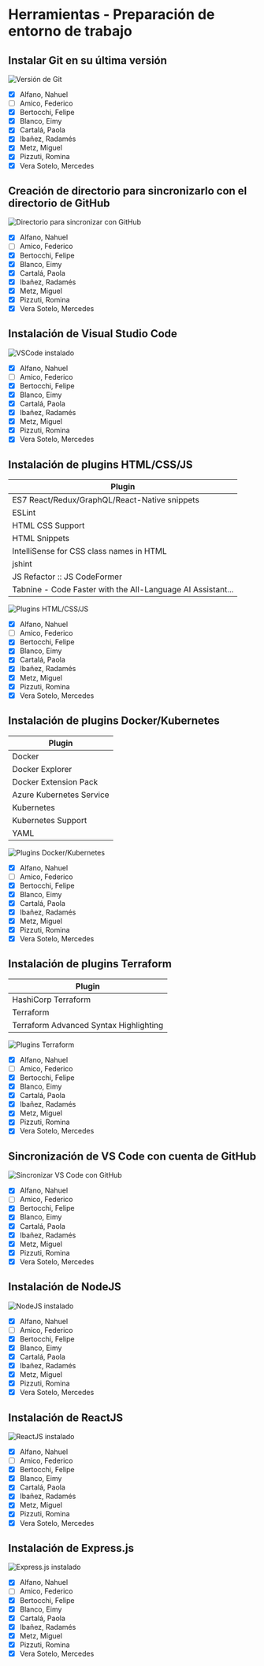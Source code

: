 # Herramientas - Preparación de entorno de trabajo

## Instalar Git en su última versión

![Versión de Git](https://github.com/radamesi/clouddevops-com4-team2/blob/main/sprint2/img/git-version.png "Versión de Git")

- [X] Alfano, Nahuel
- [ ] Amico, Federico
- [X] Bertocchi, Felipe
- [X] Blanco, Eimy
- [X] Cartalá, Paola
- [X] Ibañez, Radamés
- [X] Metz, Miguel
- [X] Pizzuti, Romina
- [X] Vera Sotelo, Mercedes

## Creación de directorio para sincronizarlo con el directorio de GitHub

![Directorio para sincronizar con GitHub](https://github.com/radamesi/clouddevops-com4-team2/blob/main/sprint2/img/directorio.png "Directorio para sincronizar con GitHub")

- [X] Alfano, Nahuel
- [ ] Amico, Federico
- [X] Bertocchi, Felipe
- [X] Blanco, Eimy
- [X] Cartalá, Paola
- [X] Ibañez, Radamés
- [X] Metz, Miguel
- [X] Pizzuti, Romina
- [X] Vera Sotelo, Mercedes

## Instalación de Visual Studio Code

![VSCode instalado](https://github.com/radamesi/clouddevops-com4-team2/blob/main/sprint2/img/vs-code-version.png "VSCode instalado")

- [X] Alfano, Nahuel
- [ ] Amico, Federico
- [X] Bertocchi, Felipe
- [X] Blanco, Eimy
- [X] Cartalá, Paola
- [X] Ibañez, Radamés
- [X] Metz, Miguel
- [X] Pizzuti, Romina
- [X] Vera Sotelo, Mercedes

## Instalación de plugins HTML/CSS/JS

| Plugin      |
| ----------- |
| ES7 React/Redux/GraphQL/React-Native snippets |
| ESLint |
| HTML CSS Support   |
| HTML Snippets      |
| IntelliSense for CSS class names in HTML |
| jshint |
| JS Refactor :: JS CodeFormer |
| Tabnine - Code Faster with the All-Language AI Assistant... |

![Plugins HTML/CSS/JS](https://github.com/radamesi/clouddevops-com4-team2/blob/main/sprint2/img/html-css-js-plugins.png "Plugins HTML/CSS/JS")

- [X] Alfano, Nahuel
- [ ] Amico, Federico
- [X] Bertocchi, Felipe
- [X] Blanco, Eimy
- [X] Cartalá, Paola
- [X] Ibañez, Radamés
- [X] Metz, Miguel
- [X] Pizzuti, Romina
- [X] Vera Sotelo, Mercedes

## Instalación de plugins Docker/Kubernetes

| Plugin      |
| ----------- |
| Docker |
| Docker Explorer |
| Docker Extension Pack |
| Azure Kubernetes Service |
| Kubernetes |
| Kubernetes Support |
| YAML |

![Plugins Docker/Kubernetes](https://github.com/radamesi/clouddevops-com4-team2/blob/main/sprint2/img/docker-kubernetes-plugins.png "Plugins Docker/Kubernetes")

- [X] Alfano, Nahuel
- [ ] Amico, Federico
- [X] Bertocchi, Felipe
- [X] Blanco, Eimy
- [X] Cartalá, Paola
- [X] Ibañez, Radamés
- [X] Metz, Miguel
- [X] Pizzuti, Romina
- [X] Vera Sotelo, Mercedes

## Instalación de plugins Terraform

| Plugin |
| ----------- |
| HashiCorp Terraform |
| Terraform |
| Terraform Advanced Syntax Highlighting |

![Plugins Terraform](https://github.com/radamesi/clouddevops-com4-team2/blob/main/sprint2/img/terraform-plugins.png "Plugins Terraform")

- [X] Alfano, Nahuel
- [ ] Amico, Federico
- [X] Bertocchi, Felipe
- [X] Blanco, Eimy
- [X] Cartalá, Paola
- [X] Ibañez, Radamés
- [X] Metz, Miguel
- [X] Pizzuti, Romina
- [X] Vera Sotelo, Mercedes

## Sincronización de VS Code con cuenta de GitHub

![Sincronizar VS Code con GitHub](https://github.com/radamesi/clouddevops-com4-team2/blob/main/sprint2/img/vs-code-github-sync.png "Sincronizar VS Code con GitHub")

- [X] Alfano, Nahuel
- [ ] Amico, Federico
- [X] Bertocchi, Felipe
- [X] Blanco, Eimy
- [X] Cartalá, Paola
- [X] Ibañez, Radamés
- [X] Metz, Miguel
- [X] Pizzuti, Romina
- [X] Vera Sotelo, Mercedes

## Instalación de NodeJS

![NodeJS instalado](https://github.com/radamesi/clouddevops-com4-team2/blob/main/sprint2/img/node-js-version.png "NodeJS instalado")

- [X] Alfano, Nahuel
- [ ] Amico, Federico
- [X] Bertocchi, Felipe
- [X] Blanco, Eimy
- [X] Cartalá, Paola
- [X] Ibañez, Radamés
- [X] Metz, Miguel
- [X] Pizzuti, Romina
- [X] Vera Sotelo, Mercedes

## Instalación de ReactJS

![ReactJS instalado](https://github.com/radamesi/clouddevops-com4-team2/blob/main/sprint2/img/react-js-version.png "ReactJS instalado")

- [X] Alfano, Nahuel
- [ ] Amico, Federico
- [X] Bertocchi, Felipe
- [X] Blanco, Eimy
- [X] Cartalá, Paola
- [X] Ibañez, Radamés
- [X] Metz, Miguel
- [X] Pizzuti, Romina
- [X] Vera Sotelo, Mercedes

## Instalación de Express.js

![Express.js instalado](https://github.com/radamesi/clouddevops-com4-team2/blob/main/sprint2/img/express-js-version.png "Express.js instalado")

- [X] Alfano, Nahuel
- [ ] Amico, Federico
- [X] Bertocchi, Felipe
- [X] Blanco, Eimy
- [X] Cartalá, Paola
- [X] Ibañez, Radamés
- [X] Metz, Miguel
- [X] Pizzuti, Romina
- [X] Vera Sotelo, Mercedes
